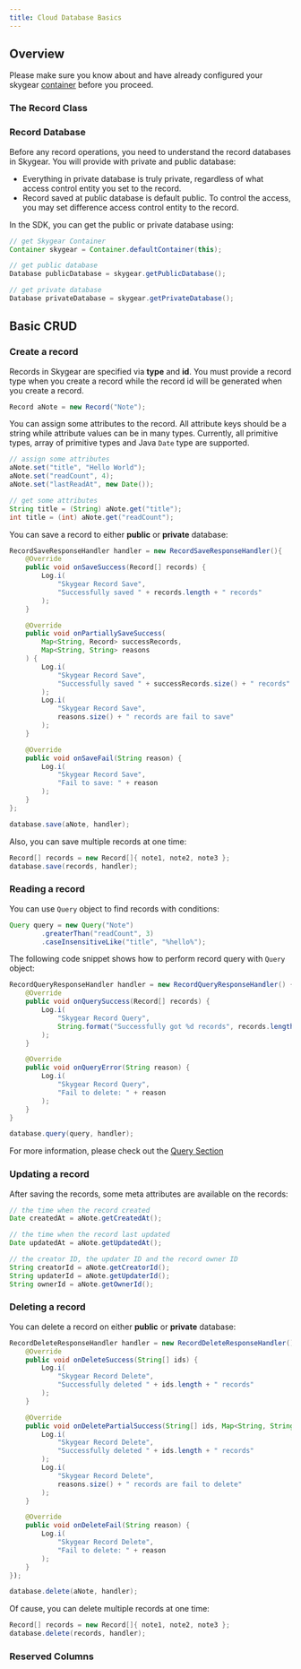 ```yaml
---
title: Cloud Database Basics
---
```


<a name="overview"></a>
## Overview

Please make sure you know about and have already configured your skygear
[container](/android/guide#setting-up) before you proceed.

<a name="record"></a>
### The Record Class

### Record Database

Before any record operations, you need to understand the record databases in
Skygear. You will provide with private and public database:

- Everything in private database is truly private, regardless of what access
control entity you set to the record.
- Record saved at public database is default public. To control the access, you
may set difference access control entity to the record.

In the SDK, you can get the public or private database using:

```java
// get Skygear Container
Container skygear = Container.defaultContainer(this);

// get public database
Database publicDatabase = skygear.getPublicDatabase();

// get private database
Database privateDatabase = skygear.getPrivateDatabase();
```

<a name="basic-crud"></a>
## Basic CRUD

### Create a record

Records in Skygear are specified via __type__ and __id__. You must provide a record
type when you create a record while the record id will be generated when you
create a record.

```java
Record aNote = new Record("Note");
```

You can assign some attributes to the record. All attribute keys should be a
string while attribute values can be in many types. Currently, all primitive
types, array of primitive types and Java `Date` type are supported.

```java
// assign some attributes
aNote.set("title", "Hello World");
aNote.set("readCount", 4);
aNote.set("lastReadAt", new Date());

// get some attributes
String title = (String) aNote.get("title");
int title = (int) aNote.get("readCount");
```

You can save a record to either __public__ or __private__ database:

```java
RecordSaveResponseHandler handler = new RecordSaveResponseHandler(){
    @Override
    public void onSaveSuccess(Record[] records) {
        Log.i(
            "Skygear Record Save",
            "Successfully saved " + records.length + " records"
        );
    }

    @Override
    public void onPartiallySaveSuccess(
        Map<String, Record> successRecords,
        Map<String, String> reasons
    ) {
        Log.i(
            "Skygear Record Save",
            "Successfully saved " + successRecords.size() + " records"
        );
        Log.i(
            "Skygear Record Save",
            reasons.size() + " records are fail to save"
        );
    }

    @Override
    public void onSaveFail(String reason) {
        Log.i(
            "Skygear Record Save",
            "Fail to save: " + reason
        );
    }
};

database.save(aNote, handler);
```

Also, you can save multiple records at one time:

```java
Record[] records = new Record[]{ note1, note2, note3 };
database.save(records, handler);
```

### Reading a record

You can use `Query` object to find records with conditions:

```java
Query query = new Query("Note")
        .greaterThan("readCount", 3)
        .caseInsensitiveLike("title", "%hello%");
```

The following code snippet shows how to perform record query with `Query` object:

```java
RecordQueryResponseHandler handler = new RecordQueryResponseHandler() {
    @Override
    public void onQuerySuccess(Record[] records) {
        Log.i(
            "Skygear Record Query",
            String.format("Successfully got %d records", records.length)
        );
    }

    @Override
    public void onQueryError(String reason) {
        Log.i(
            "Skygear Record Query",
            "Fail to delete: " + reason
        );
    }
}

database.query(query, handler);

```

For more information, please check out the [Query Section](/android/guide/query)

### Updating a record

After saving the records, some meta attributes are available on the records:

```java
// the time when the record created
Date createdAt = aNote.getCreatedAt();

// the time when the record last updated
Date updatedAt = aNote.getUpdatedAt();

// the creator ID, the updater ID and the record owner ID
String creatorId = aNote.getCreatorId();
String updaterId = aNote.getUpdaterId();
String ownerId = aNote.getOwnerId();
```

### Deleting a record

You can delete a record on either __public__ or __private__ database:

```java
RecordDeleteResponseHandler handler = new RecordDeleteResponseHandler() {
    @Override
    public void onDeleteSuccess(String[] ids) {
        Log.i(
            "Skygear Record Delete",
            "Successfully deleted " + ids.length + " records"
        );
    }

    @Override
    public void onDeletePartialSuccess(String[] ids, Map<String, String> reasons) {
        Log.i(
            "Skygear Record Delete",
            "Successfully deleted " + ids.length + " records"
        );
        Log.i(
            "Skygear Record Delete",
            reasons.size() + " records are fail to delete"
        );
    }

    @Override
    public void onDeleteFail(String reason) {
        Log.i(
            "Skygear Record Delete",
            "Fail to delete: " + reason
        );
    }
});

database.delete(aNote, handler);
```

Of cause, you can delete multiple records at one time:

```java
Record[] records = new Record[]{ note1, note2, note3 };
database.delete(records, handler);
```


<a name="reserved"></a>
### Reserved Columns
